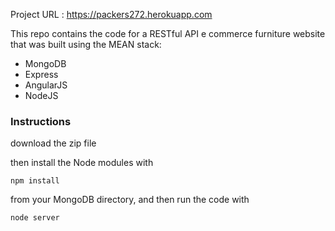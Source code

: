
Project URL : https://packers272.herokuapp.com

This repo contains the code for a RESTful API e commerce furniture website that was built using the MEAN stack:

<ul>
<li>MongoDB</li>
<li>Express</li>
<li>AngularJS</li>
<li>NodeJS</li>
</ul>


<h3>Instructions</h3>

download the zip file 

then install the Node modules with

    npm install

from your MongoDB directory, and then run the code with 

    node server


